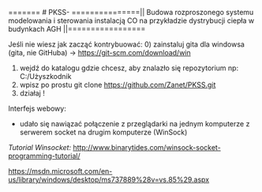=======
﻿# PKSS-
===============|| Budowa rozproszonego systemu modelowania i sterowania instalacją CO na przykładzie dystrybucji ciepła w budynkach AGH ||=================

Jeśli nie wiesz jak zacząć kontrybuować:
0) zainstaluj gita dla windowsa (gita, nie GitHuba) -> https://git-scm.com/download/win
1) wejdź do katalogu gdzie chcesz, aby znalazło się repozytorium np: C:/Użyszkodnik
2) wpisz po prostu git clone https://github.com/Zanet/PKSS.git
3) działaj !

Interfejs webowy:
- udało się nawiązać połączenie z przeglądarki na jednym komputerze z serwerem socket na drugim komputerze (WinSock)

*Tutorial Winsocket:*
http://www.binarytides.com/winsock-socket-programming-tutorial/

https://msdn.microsoft.com/en-us/library/windows/desktop/ms737889%28v=vs.85%29.aspx

